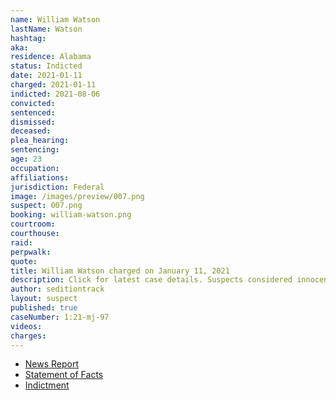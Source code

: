 ```yaml
---
name: William Watson
lastName: Watson
hashtag:
aka:
residence: Alabama
status: Indicted
date: 2021-01-11
charged: 2021-01-11
indicted: 2021-08-06
convicted:
sentenced:
dismissed:
deceased:
plea_hearing:
sentencing:
age: 23
occupation:
affiliations:
jurisdiction: Federal
image: /images/preview/007.png
suspect: 007.png
booking: william-watson.png
courtroom:
courthouse:
raid:
perpwalk:
quote:
title: William Watson charged on January 11, 2021
description: Click for latest case details. Suspects considered innocent until proven guilty.
author: seditiontrack
layout: suspect
published: true
caseNumber: 1:21-mj-97
videos:
charges:
---
```

- [News Report](https://www.wate.com/news/auburn-man-in-federal-custody-following-u-s-capitol-riot/)
- [Statement of Facts](https://www.justice.gov/usao-dc/case-multi-defendant/file/1371561/download)
- [Indictment](https://www.justice.gov/usao-dc/case-multi-defendant/file/1423471/download)
